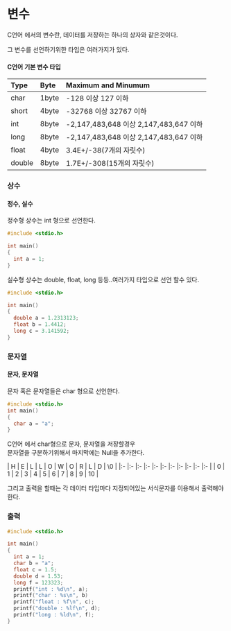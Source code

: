 변수
====

C언어 에서의 변수란, 데이터를 저장하는 하나의 상자와 같은것이다.

그 변수를 선언하기위한 타입은 여러가지가 있다.

#### C언어 기본 변수 타입

| Type   | Byte  | Maximum and Minumum                    |
|:-------|:------|:---------------------------------------|
| char   | 1byte | -128 이상 127 이하                     |
| short  | 4byte | -32768 이상 32767 이하                 |
| int    | 8byte | -2,147,483,648 이상 2,147,483,647 이하 |
| long   | 8byte | -2,147,483,648 이상 2,147,483,647 이하 |
| float  | 4byte | 3.4E+/-38(7개의 자릿수)                |
| double | 8byte | 1.7E+/-308(15개의 자릿수)              |

### 상수

#### 정수, 실수

정수형 상수는 int 형으로 선언한다.

```c
#include <stdio.h>

int main()
{
  int a = 1;
}
```

실수형 상수는 double, float, long 등등..여러가지 타입으로 선언 할수 있다.

```c
#include <stdio.h>

int main()
{
  double a = 1.2313123;
  float b = 1.4412;
  long c = 3.141592;
}
```

### 문자열

#### 문자, 문자열

문자 혹은 문자열들은 char 형으로 선언한다.

```c
#include <stdio.h>
int main()
{
  char a = "a";
}
```

C언어 에서 char형으로 문자, 문자열을 저장할경우 <br>문자열을 구분하기위해서 마지막에는 Null을 추가한다.

| H | E | L | L | O | W | O | R | L | D | \0 | |:- |:- |:- |:- |:- |:- |:- |:- |:- |:- |:- | | 0 | 1 | 2 | 3 | 4 | 5 | 6 | 7 | 8 | 9 | 10 |

그리고 출력을 할때는 각 데이터 타입마다 지정되어있는 서식문자를 이용해서 출력해야한다.

### 출력

```c
#include <stdio.h>

int main()
{
  int a = 1;
  char b = "a";
  float c = 1.5;
  double d = 1.53;
  long f = 123323;
  printf("int : %d\n", a);
  printf("char : %s\n", b)
  printf("float : %f\n", c);
  printf("double : %lf\n", d);
  printf("long : %ld\n", f);
}
```
